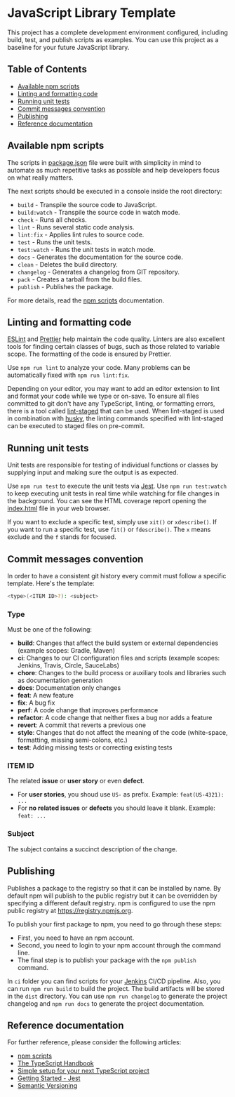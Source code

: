 # JavaScript Library Template

This project has a complete development environment configured, including build, test, and publish scripts as examples.
You can use this project as a baseline for your future JavaScript library.

## Table of Contents

- [Available npm scripts](#available-npm-scripts)
- [Linting and formatting code](#linting-and-formatting-code)
- [Running unit tests](#running-unit-tests)
- [Commit messages convention](#commit-messages-convention)
- [Publishing](#publishing)
- [Reference documentation](#reference-documentation)

## Available npm scripts

The scripts in [package.json](package.json) file were built with simplicity in mind to automate as much repetitive tasks as possible and help developers focus on what really matters.

The next scripts should be executed in a console inside the root directory:

- `build` - Transpile the source code to JavaScript.
- `build:watch` - Transpile the source code in watch mode.
- `check` - Runs all checks.
- `lint` - Runs several static code analysis.
- `lint:fix` - Applies lint rules to source code.
- `test` - Runs the unit tests.
- `test:watch` - Runs the unit tests in watch mode.
- `docs` - Generates the documentation for the source code.
- `clean` - Deletes the build directory.
- `changelog` - Generates a changelog from GIT repository.
- `pack` - Creates a tarball from the build files.
- `publish` - Publishes the package.

For more details, read the [npm scripts](https://docs.npmjs.com/cli/v8/using-npm/scripts) documentation.

## Linting and formatting code

[ESLint](https://eslint.org/) and [Prettier](https://prettier.io/) help maintain the code quality.
Linters are also excellent tools for finding certain classes of bugs, such as those related to variable scope.
The formatting of the code is ensured by Prettier.

Use `npm run lint` to analyze your code. Many problems can be automatically fixed with `npm run lint:fix`.

Depending on your editor, you may want to add an editor extension to lint and format your code while we type or on-save.
To ensure all files committed to git don't have any TypeScript, linting, or formatting errors, there is a tool called [lint-staged](https://www.npmjs.com/package/lint-staged) that can be used.
When lint-staged is used in combination with [husky](https://www.npmjs.com/package/husky), the linting commands specified with lint-staged can be executed to staged files on pre-commit.

## Running unit tests

Unit tests are responsible for testing of individual functions or classes by supplying input and making sure the output is as expected.

Use `npm run test` to execute the unit tests via [Jest](https://jestjs.io/).
Use `npm run test:watch` to keep executing unit tests in real time while watching for file changes in the background.
You can see the HTML coverage report opening the [index.html](reports/coverage/lcov-report/index.html) file in your web browser.

If you want to exclude a specific test, simply use `xit()` or `xdescribe()`.
If you want to run a specific test, use `fit()` or `fdescribe()`.
The `x` means exclude and the `f` stands for focused.

## Commit messages convention

In order to have a consistent git history every commit must follow a specific template. Here's the template:

```bash
<type>(<ITEM ID>?): <subject>
```

### Type

Must be one of the following:

- **build**: Changes that affect the build system or external dependencies (example scopes: Gradle, Maven)
- **ci**: Changes to our CI configuration files and scripts (example scopes: Jenkins, Travis, Circle, SauceLabs)
- **chore**: Changes to the build process or auxiliary tools and libraries such as documentation generation
- **docs**: Documentation only changes
- **feat**: A new feature
- **fix**: A bug fix
- **perf**: A code change that improves performance
- **refactor**: A code change that neither fixes a bug nor adds a feature
- **revert**: A commit that reverts a previous one
- **style**: Changes that do not affect the meaning of the code (white-space, formatting, missing semi-colons, etc.)
- **test**: Adding missing tests or correcting existing tests

### ITEM ID

The related **issue** or **user story** or even **defect**.

- For **user stories**, you shoud use `US-` as prefix. Example: `feat(US-4321): ...`
- For **no related issues** or **defects** you should leave it blank. Example: `feat: ...`

### Subject

The subject contains a succinct description of the change.

## Publishing

Publishes a package to the registry so that it can be installed by name.
By default npm will publish to the public registry but it can be overridden by specifying a different default registry.
npm is configured to use the npm public registry at <https://registry.npmjs.org>.

To publish your first package to npm, you need to go through these steps:

- First, you need to have an npm account.
- Second, you need to login to your npm account through the command line.
- The final step is to publish your package with the `npm publish` command.

In `ci` folder you can find scripts for your [Jenkins](https://www.jenkins.io/) CI/CD pipeline.
Also, you can run `npm run build` to build the project. The build artifacts will be stored in the `dist` directory.
You can use `npm run changelog` to generate the project changelog and `npm run docs` to generate the project documentation.

## Reference documentation

For further reference, please consider the following articles:

- [npm scripts](https://docs.npmjs.com/cli/v8/using-npm/scripts)
- [The TypeScript Handbook](https://www.typescriptlang.org/docs/handbook/intro.html)
- [Simple setup for your next TypeScript project](https://itnext.io/simple-setup-for-your-typescript-project-d96f66113b41)
- [Getting Started - Jest](https://jestjs.io/docs/getting-started)
- [Semantic Versioning](https://semver.org/)

